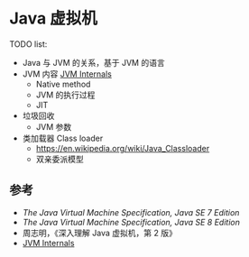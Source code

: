 # Java 虚拟机

TODO list:

+ Java 与 JVM 的关系，基于 JVM 的语言
+ JVM 内容 [JVM Internals](http://blog.jamesdbloom.com/JVMInternals.html)
  + Native method
  + JVM 的执行过程
  + JIT
+ 垃圾回收
  + JVM 参数
+ 类加载器 Class loader
  + https://en.wikipedia.org/wiki/Java_Classloader
  + 双亲委派模型

## 参考

+ _The Java Virtual Machine Specification, Java SE 7 Edition_
+ _The Java Virtual Machine Specification, Java SE 8 Edition_
+ 周志明，《深入理解 Java 虚拟机，第 2 版》
+ [JVM Internals](http://blog.jamesdbloom.com/JVMInternals.html)